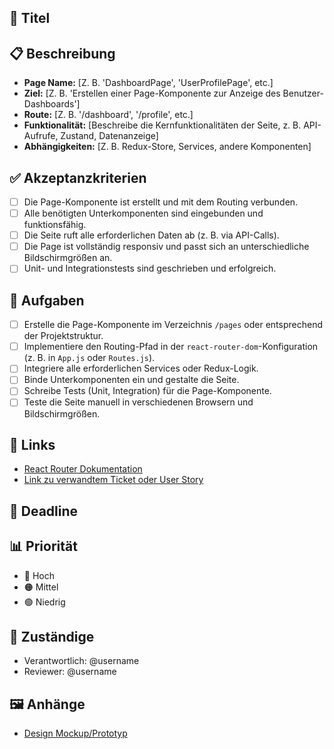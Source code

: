 ## 📝 Titel
<!-- Beispiel: "Erstelle eine React Page-Komponente für das Dashboard" -->

## 📋 Beschreibung
<!-- Detaillierte Beschreibung der zu erstellenden Page-Komponente -->
- **Page Name:** [Z. B. 'DashboardPage', 'UserProfilePage', etc.]
- **Ziel:** [Z. B. 'Erstellen einer Page-Komponente zur Anzeige des Benutzer-Dashboards']
- **Route:** [Z. B. '/dashboard', '/profile', etc.]
- **Funktionalität:** [Beschreibe die Kernfunktionalitäten der Seite, z. B. API-Aufrufe, Zustand, Datenanzeige]
- **Abhängigkeiten:** [Z. B. Redux-Store, Services, andere Komponenten]

## ✅ Akzeptanzkriterien
<!-- Liste von Bedingungen, die erfüllt sein müssen, damit das Ticket als abgeschlossen gilt -->
- [ ] Die Page-Komponente ist erstellt und mit dem Routing verbunden.
- [ ] Alle benötigten Unterkomponenten sind eingebunden und funktionsfähig.
- [ ] Die Seite ruft alle erforderlichen Daten ab (z. B. via API-Calls).
- [ ] Die Page ist vollständig responsiv und passt sich an unterschiedliche Bildschirmgrößen an.
- [ ] Unit- und Integrationstests sind geschrieben und erfolgreich.

## 🔧 Aufgaben
<!-- Liste der zu erledigenden Schritte -->
- [ ] Erstelle die Page-Komponente im Verzeichnis `/pages` oder entsprechend der Projektstruktur.
- [ ] Implementiere den Routing-Pfad in der `react-router-dom`-Konfiguration (z. B. in `App.js` oder `Routes.js`).
- [ ] Integriere alle erforderlichen Services oder Redux-Logik.
- [ ] Binde Unterkomponenten ein und gestalte die Seite.
- [ ] Schreibe Tests (Unit, Integration) für die Page-Komponente.
- [ ] Teste die Seite manuell in verschiedenen Browsern und Bildschirmgrößen.

## 🔗 Links
<!-- Verweise auf Dokumentationen, verwandte Tickets oder Codebeispiele -->
- [React Router Dokumentation](https://reactrouter.com/)
- [Link zu verwandtem Ticket oder User Story](#)

## 📅 Deadline
<!-- Optional: Fälligkeitsdatum -->

## 📊 Priorität
<!-- Wähle eine der Optionen: -->
- 🔴 Hoch
- 🟠 Mittel
- 🟢 Niedrig

## 👥 Zuständige
<!-- Wer ist für das Ticket verantwortlich? -->
- Verantwortlich: @username
- Reviewer: @username

## 🖼️ Anhänge
<!-- Screenshots, Diagramme oder andere visuelle Ressourcen -->
- [Design Mockup/Prototyp](#)
